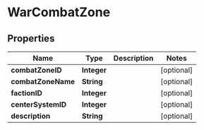 
# WarCombatZone

## Properties
Name | Type | Description | Notes
------------ | ------------- | ------------- | -------------
**combatZoneID** | **Integer** |  |  [optional]
**combatZoneName** | **String** |  |  [optional]
**factionID** | **Integer** |  |  [optional]
**centerSystemID** | **Integer** |  |  [optional]
**description** | **String** |  |  [optional]



